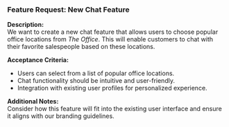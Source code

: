 ### Feature Request: New Chat Feature  

**Description:**  
We want to create a new chat feature that allows users to choose popular office locations from *The Office*. This will enable customers to chat with their favorite salespeople based on these locations.  

**Acceptance Criteria:**  
- Users can select from a list of popular office locations.  
- Chat functionality should be intuitive and user-friendly.  
- Integration with existing user profiles for personalized experience.  

**Additional Notes:**  
Consider how this feature will fit into the existing user interface and ensure it aligns with our branding guidelines.
